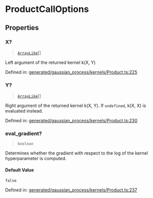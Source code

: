 # ProductCallOptions

## Properties

### X?

> [`ArrayLike`](../types/ArrayLike.md)[]

Left argument of the returned kernel k(X, Y)

Defined in:  [generated/gaussian\_process/kernels/Product.ts:225](https://github.com/transitive-bullshit/scikit-learn-ts/blob/92ab806/packages/sklearn/src/generated/gaussian_process/kernels/Product.ts#L225)

### Y?

> [`ArrayLike`](../types/ArrayLike.md)[]

Right argument of the returned kernel k(X, Y). If `undefined`, k(X, X) is evaluated instead.

Defined in:  [generated/gaussian\_process/kernels/Product.ts:230](https://github.com/transitive-bullshit/scikit-learn-ts/blob/92ab806/packages/sklearn/src/generated/gaussian_process/kernels/Product.ts#L230)

### eval\_gradient?

> `boolean`

Determines whether the gradient with respect to the log of the kernel hyperparameter is computed.

#### Default Value

`false`

Defined in:  [generated/gaussian\_process/kernels/Product.ts:237](https://github.com/transitive-bullshit/scikit-learn-ts/blob/92ab806/packages/sklearn/src/generated/gaussian_process/kernels/Product.ts#L237)
